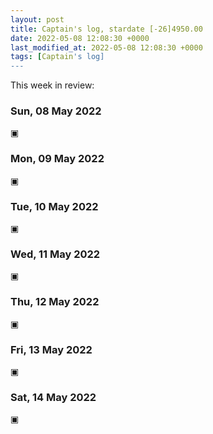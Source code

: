 ```yaml
---
layout: post
title: Captain's log, stardate [-26]4950.00
date: 2022-05-08 12:08:30 +0000
last_modified_at: 2022-05-08 12:08:30 +0000
tags: [Captain's log]
---
```


This week in review:

<!-- more -->

### Sun, 08 May 2022

▣

### Mon, 09 May 2022

▣

### Tue, 10 May 2022

▣

### Wed, 11 May 2022

▣

### Thu, 12 May 2022

▣

### Fri, 13 May 2022

▣

### Sat, 14 May 2022

▣

